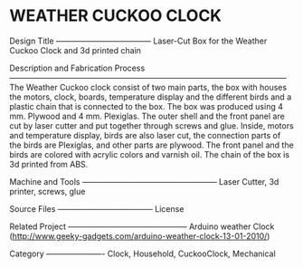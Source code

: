 WEATHER CUCKOO CLOCK
====================Design Title
————————————
Laser-Cut Box for the Weather Cuckoo Clock and 3d printed chain
Description and Fabrication Process
———————————————————————————————————
 The Weather Cuckoo clock consist of two main parts, the box with houses the motors, clock, boards, temperature display and the different birds and a plastic chain that is connected to the box. The box was produced using 4 mm. Plywood and 4 mm. Plexiglas. The outer shell and the front panel are cut by laser cutter and put together through screws and glue. Inside, motors and temperature display, birds are also laser cut, the connection parts of the birds are Plexiglas, and other parts are plywood. The front panel and the birds are colored with acrylic colors and varnish oil. The chain of the box is 3d printed from ABS.   Machine and Tools 
—————————————————
Laser Cutter, 3d printer, screws, glue 
Source Files————————————LicenseRelated Project———————————————
Arduino weather Clock (http://www.geeky-gadgets.com/arduino-weather-clock-13-01-2010/) 
Category
———————-
Clock, Household, CuckooClock, Mechanical